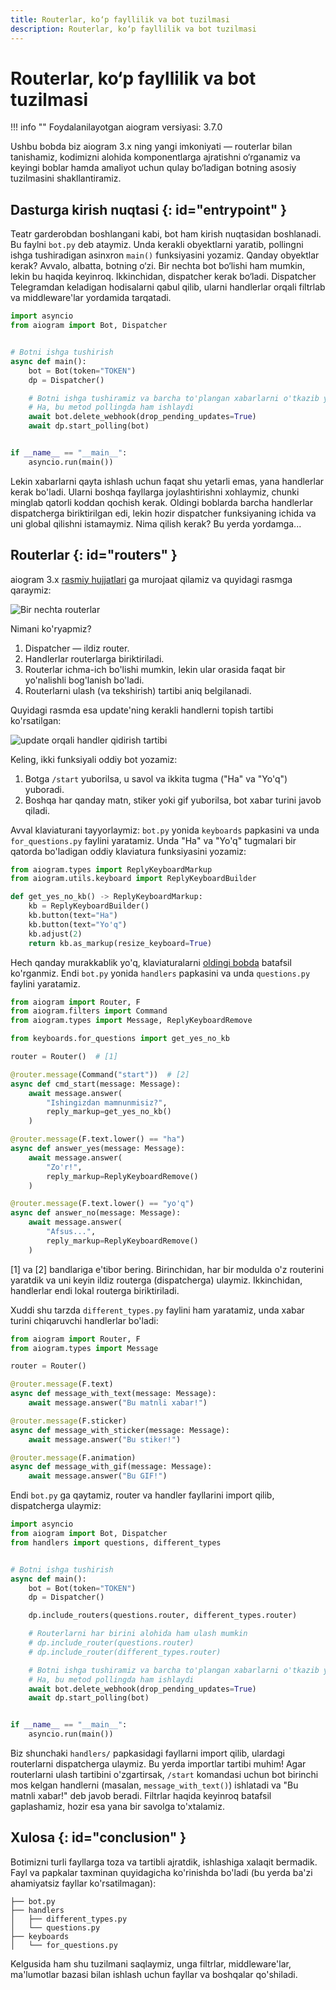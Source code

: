 ```yaml
---
title: Routerlar, ko‘p fayllilik va bot tuzilmasi
description: Routerlar, ko‘p fayllilik va bot tuzilmasi
---
```


# Routerlar, ko‘p fayllilik va bot tuzilmasi

!!! info ""
    Foydalanilayotgan aiogram versiyasi: 3.7.0

Ushbu bobda biz aiogram 3.x ning yangi imkoniyati — routerlar bilan tanishamiz, kodimizni alohida komponentlarga ajratishni o‘rganamiz va keyingi boblar hamda amaliyot uchun qulay bo‘ladigan botning asosiy tuzilmasini shakllantiramiz.

## Dasturga kirish nuqtasi {: id="entrypoint" }

Teatr garderobdan boshlangani kabi, bot ham kirish nuqtasidan boshlanadi. Bu faylni `bot.py` deb ataymiz. Unda kerakli obyektlarni yaratib, pollingni ishga tushiradigan asinxron `main()` funksiyasini yozamiz. Qanday obyektlar kerak? Avvalo, albatta, botning o‘zi. Bir nechta bot bo‘lishi ham mumkin, lekin bu haqida keyinroq. Ikkinchidan, dispatcher kerak bo‘ladi. Dispatcher Telegramdan keladigan hodisalarni qabul qilib, ularni handlerlar orqali filtrlab va middleware'lar yordamida tarqatadi.

```python title="bot.py"
import asyncio
from aiogram import Bot, Dispatcher


# Botni ishga tushirish
async def main():
    bot = Bot(token="TOKEN")
    dp = Dispatcher()

    # Botni ishga tushiramiz va barcha to'plangan xabarlarni o'tkazib yuboramiz
    # Ha, bu metod pollingda ham ishlaydi
    await bot.delete_webhook(drop_pending_updates=True)
    await dp.start_polling(bot)


if __name__ == "__main__":
    asyncio.run(main())
```

Lekin xabarlarni qayta ishlash uchun faqat shu yetarli emas, yana handlerlar kerak bo'ladi. Ularni boshqa fayllarga joylashtirishni xohlaymiz, chunki minglab qatorli koddan qochish kerak. Oldingi boblarda barcha handlerlar dispatcherga biriktirilgan edi, lekin hozir dispatcher funksiyaning ichida va uni global qilishni istamaymiz.
Nima qilish kerak? Bu yerda yordamga...

## Routerlar {: id="routers" }

aiogram 3.x [rasmiy hujjatlari](https://docs.aiogram.dev/en/dev-3.x/dispatcher/router.html) ga murojaat qilamiz va quyidagi rasmga qaraymiz:

![Bir nechta routerlar](https://docs.aiogram.dev/en/dev-3.x/_images/nested_routers_example.png)

Nimani ko'ryapmiz?

1. Dispatcher — ildiz router.
2. Handlerlar routerlarga biriktiriladi.
3. Routerlar ichma-ich bo'lishi mumkin, lekin ular orasida faqat bir yo'nalishli bog'lanish bo'ladi.
4. Routerlarni ulash (va tekshirish) tartibi aniq belgilanadi.

Quyidagi rasmda esa update'ning kerakli handlerni topish tartibi ko'rsatilgan:

![update orqali handler qidirish tartibi](https://docs.aiogram.dev/en/dev-3.x/_images/update_propagation_flow.png)

Keling, ikki funksiyali oddiy bot yozamiz:

1. Botga `/start` yuborilsa, u savol va ikkita tugma ("Ha" va "Yo'q") yuboradi.
2. Boshqa har qanday matn, stiker yoki gif yuborilsa, bot xabar turini javob qiladi.

Avval klaviaturani tayyorlaymiz: `bot.py` yonida `keyboards` papkasini va unda `for_questions.py` faylini yaratamiz. Unda "Ha" va "Yo'q" tugmalari bir qatorda bo'ladigan oddiy klaviatura funksiyasini yozamiz:

```python title="keyboards/for_questions.py"
from aiogram.types import ReplyKeyboardMarkup
from aiogram.utils.keyboard import ReplyKeyboardBuilder

def get_yes_no_kb() -> ReplyKeyboardMarkup:
    kb = ReplyKeyboardBuilder()
    kb.button(text="Ha")
    kb.button(text="Yo'q")
    kb.adjust(2)
    return kb.as_markup(resize_keyboard=True)
```

Hech qanday murakkablik yo'q, klaviaturalarni [oldingi bobda](buttons.md) batafsil ko'rganmiz. Endi `bot.py` yonida `handlers` papkasini va unda `questions.py` faylini yaratamiz.

```python title="handlers/questions.py" hl_lines="7 9"
from aiogram import Router, F
from aiogram.filters import Command
from aiogram.types import Message, ReplyKeyboardRemove

from keyboards.for_questions import get_yes_no_kb

router = Router()  # [1]

@router.message(Command("start"))  # [2]
async def cmd_start(message: Message):
    await message.answer(
        "Ishingizdan mamnunmisiz?",
        reply_markup=get_yes_no_kb()
    )

@router.message(F.text.lower() == "ha")
async def answer_yes(message: Message):
    await message.answer(
        "Zo'r!",
        reply_markup=ReplyKeyboardRemove()
    )

@router.message(F.text.lower() == "yo'q")
async def answer_no(message: Message):
    await message.answer(
        "Afsus...",
        reply_markup=ReplyKeyboardRemove()
    )
```

[1] va [2] bandlariga e'tibor bering. Birinchidan, har bir modulda o'z routerini yaratdik va uni keyin ildiz routerga (dispatcherga) ulaymiz. Ikkinchidan, handlerlar endi lokal routerga biriktiriladi.

Xuddi shu tarzda `different_types.py` faylini ham yaratamiz, unda xabar turini chiqaruvchi handlerlar bo'ladi:

```python title="handlers/different_types.py"
from aiogram import Router, F
from aiogram.types import Message

router = Router()

@router.message(F.text)
async def message_with_text(message: Message):
    await message.answer("Bu matnli xabar!")

@router.message(F.sticker)
async def message_with_sticker(message: Message):
    await message.answer("Bu stiker!")

@router.message(F.animation)
async def message_with_gif(message: Message):
    await message.answer("Bu GIF!")

```

Endi `bot.py` ga qaytamiz, router va handler fayllarini import qilib, dispatcherga ulaymiz:

```python title="bot.py" hl_lines="3 11 12"
import asyncio
from aiogram import Bot, Dispatcher
from handlers import questions, different_types


# Botni ishga tushirish
async def main():
    bot = Bot(token="TOKEN")
    dp = Dispatcher()

    dp.include_routers(questions.router, different_types.router)

    # Routerlarni har birini alohida ham ulash mumkin
    # dp.include_router(questions.router)
    # dp.include_router(different_types.router)

    # Botni ishga tushiramiz va barcha to'plangan xabarlarni o'tkazib yuboramiz
    # Ha, bu metod pollingda ham ishlaydi
    await bot.delete_webhook(drop_pending_updates=True)
    await dp.start_polling(bot)


if __name__ == "__main__":
    asyncio.run(main())
```

Biz shunchaki `handlers/` papkasidagi fayllarni import qilib, ulardagi routerlarni dispatcherga ulaymiz. Bu yerda importlar tartibi muhim! Agar routerlarni ulash tartibini o'zgartirsak, `/start` komandasi uchun bot birinchi mos kelgan handlerni (masalan, `message_with_text()`) ishlatadi va "Bu matnli xabar!" deb javob beradi. Filtrlar haqida keyinroq batafsil gaplashamiz, hozir esa yana bir savolga to'xtalamiz.

## Xulosa {: id="conclusion" }

Botimizni turli fayllarga toza va tartibli ajratdik, ishlashiga xalaqit bermadik. Fayl va papkalar taxminan quyidagicha ko'rinishda bo'ladi (bu yerda ba'zi ahamiyatsiz fayllar ko'rsatilmagan):

```
├── bot.py
├── handlers
│   ├── different_types.py
│   └── questions.py
├── keyboards
│   └── for_questions.py
```

Kelgusida ham shu tuzilmani saqlaymiz, unga filtrlar, middleware'lar, ma'lumotlar bazasi bilan ishlash uchun fayllar va boshqalar qo'shiladi.